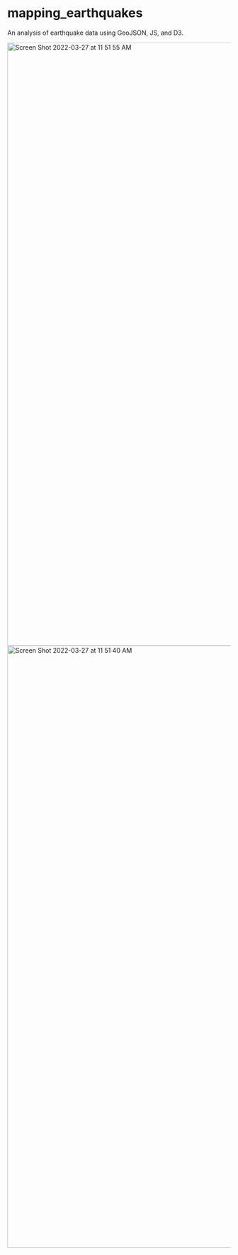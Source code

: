 # mapping_earthquakes
An analysis of earthquake data using GeoJSON, JS, and D3.


<img width="1360" alt="Screen Shot 2022-03-27 at 11 51 55 AM" src="https://user-images.githubusercontent.com/93015602/160296216-705c2df6-40fb-4fd4-a1a9-b6f7d652b7f9.png">


<img width="1358" alt="Screen Shot 2022-03-27 at 11 51 40 AM" src="https://user-images.githubusercontent.com/93015602/160296218-a0a36edb-a7a1-4895-9387-dc6a12f200b3.png">
